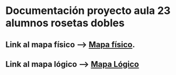 # Documentación proyecto aula 23 alumnos rosetas dobles


## Link al mapa físico --> [Mapa físico](https://docs.google.com/document/d/156cBLbM8YYwW_2YjgIsN-sOpUU2Y3peGO1I_DLDX7cQ/edit?usp=drive_link).

## Link al mapa lógico --> [Mapa Lógico](https://drive.google.com/file/d/1J0ojtV8hFXS2PaC1MHskfcy4RLhbNwz5/view?usp=drive_link)
